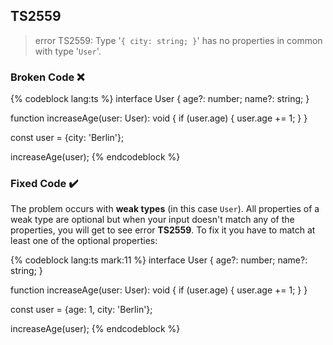 ## TS2559

> error TS2559: Type '`{ city: string; }`' has no properties in common with type '`User`'.

### Broken Code ❌

<!-- prettier-ignore-start -->
{% codeblock lang:ts %}
interface User {
  age?: number;
  name?: string;
}

function increaseAge(user: User): void {
  if (user.age) {
    user.age += 1;
  }
}

const user = {city: 'Berlin'};

increaseAge(user);
{% endcodeblock %}
<!-- prettier-ignore-end -->

### Fixed Code ✔️

The problem occurs with **weak types** (in this case `User`). All properties of a weak type are optional but when your input doesn't match any of the properties, you will get to see error **TS2559**. To fix it you have to match at least one of the optional properties:

<!-- prettier-ignore-start -->
{% codeblock lang:ts mark:11 %}
interface User {
  age?: number;
  name?: string;
}

function increaseAge(user: User): void {
  if (user.age) {
    user.age += 1;
  }
}

const user = {age: 1, city: 'Berlin'};

increaseAge(user);
{% endcodeblock %}
<!-- prettier-ignore-end -->
